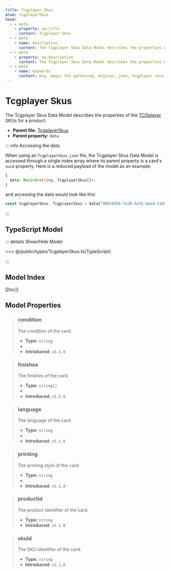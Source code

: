```yaml
---
title: Tcgplayer Skus
enum: tcgplayerSkus
head:
  - - meta
    - property: og:title
      content: Tcgplayer Skus
  - - meta
    - name: description
      content: The Tcgplayer Skus Data Model describes the properties of the TCGplayer SKUs for a product.
  - - meta
    - property: og:description
      content: The Tcgplayer Skus Data Model describes the properties of the TCGplayer SKUs for a product.
  - - meta
    - name: keywords
      content: mtg, magic the gathering, mtgjson, json, tcgplayer skus
---
```


# Tcgplayer Skus

The Tcgplayer Skus Data Model describes the properties of the [TCGplayer](https://www.tcgplayer.com/?partner=mtgjson&utm_campaign=affiliate&utm_medium=mtgjson&utm_source=mtgjson) SKUs for a product.

- **Parent file:** [TcgplayerSkus](/downloads/all-files/#tcgplayerskus)
- **Parent property:** `data`

::: info Accessing the data

When using an `TcgplayerSkus.json` file, the Tcgplayer Skus Data Model is accessed through a single index array where its parent property is a card's `uuid` property. Here is a reduced payload of the model as an example:

```TypeScript
{
  data: Record<string, TcgplayerSkus[]>;
}
```

and accessing the data would look like this:

```TypeScript
const tcgplayerSkus: TcgplayerSkus = data["00010d56-fe38-5e35-8aed-518019aa36a5"][0];
```

:::

## TypeScript Model

::: details Show/Hide Model

<<< @/public/types/TcgplayerSkus.ts{TypeScript}

:::

## Model Index

[[toc]]

## Model Properties

> ### condition
>
> The condition of the card.
>
> - **Type:** `string`
> - <ExampleField type='condition'/>
> - **Introduced:** `v5.1.0`

> ### finishes
>
> The finishes of the card.
>
> - **Type:** `string[]`
> - <ExampleField type='finishes'/>
> - **Introduced:** `v5.2.0`

> ### language
>
> The language of the card.
>
> - **Type:** `string`
> - <ExampleField type='language'/>
> - **Introduced:** `v5.1.0`

> ### printing
>
> The printing style of the card.
>
> - **Type:** `string`
> - <ExampleField type='printing'/>
> - **Introduced:** `v5.1.0`

> ### productId
>
> The product identifier of the card.
>
> - **Type:** `string`
> - **Introduced:** `v5.1.0`

> ### skuId
>
> The SKU identifier of the card.
>
> - **Type:** `string`
> - **Introduced:** `v5.1.0`
